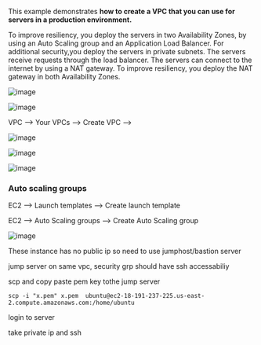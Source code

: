 This example demonstrates **how to create a VPC that you can use for servers in a production environment.**

To improve resiliency, you deploy the servers in two Availability Zones, by using an Auto Scaling group and an Application Load Balancer. For additional security,you deploy the servers in private subnets. The servers receive requests through the load balancer. The servers can connect to the internet by using a NAT gateway. To improve resiliency, you deploy the NAT gateway in both Availability Zones.

![image](https://github.com/pythonkid2/DevOps-Practice/assets/100591950/b97addca-f1d3-4b16-90db-4bad8ce273ee)

![image](https://github.com/pythonkid2/DevOps-Practice/assets/100591950/baec8d16-a40a-4875-9c4e-153eed84ffc7)

VPC --> Your VPCs --> Create VPC --> 

![image](https://github.com/pythonkid2/DevOps-Practice/assets/100591950/d7a88da9-9f5b-4121-ab56-2e25d370876d)

![image](https://github.com/pythonkid2/DevOps-Practice/assets/100591950/ecb945ef-8e5f-4a00-b664-0cee9645d859)

![image](https://github.com/pythonkid2/DevOps-Practice/assets/100591950/84517b87-1623-4a2f-9399-b8496fc65337)

### Auto scaling groups 

EC2 --> Launch templates --> Create launch template

EC2 --> Auto Scaling groups --> Create Auto Scaling group

![image](https://github.com/pythonkid2/DevOps-Practice/assets/100591950/66c99847-9bb9-4e92-816f-0681e9eea13a)


These instance has no public ip so need to use jumphost/bastion server 

jump server on same vpc, security grp should have ssh accessabiliy 

scp and copy paste pem key tothe jump server 

```
scp -i "x.pem" x.pem  ubuntu@ec2-18-191-237-225.us-east-2.compute.amazonaws.com:/home/ubuntu
```

login to server 

take private ip and ssh

